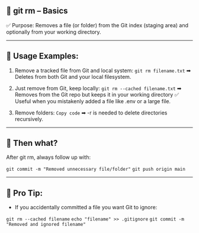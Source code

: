 ## 🔧 git rm – Basics
✅ Purpose: Removes a file (or folder) from the Git index (staging area) and optionally from your working directory.

---

## 🧪 Usage Examples:
1. Remove a tracked file from Git and local system: `git rm filename.txt`
   ➡ Deletes from both Git and your local filesystem.
   
2. Just remove from Git, keep locally: `git rm --cached filename.txt`
   ➡ Removes from the Git repo but keeps it in your working directory
   ✅ Useful when you mistakenly added a file like .env or a large file.

3. Remove folders: `Copy code`
➡ -r is needed to delete directories recursively.

---

## 💬 Then what?

After git rm, always follow up with:

`git commit -m "Removed unnecessary file/folder"`
`git push origin main`

---

## 📝 Pro Tip:

- If you accidentally committed a file you want Git to ignore:
  
`git rm --cached filename`
`echo "filename" >> .gitignore`
`git commit -m "Removed and ignored filename"`  
